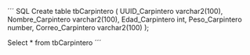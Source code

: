 ´´´ SQL
Create table tbCarpintero (
UUID_Carpintero varchar2(100),
Nombre_Carpintero varchar2(100),
Edad_Carpintero int,
Peso_Carpintero number,
Correo_Carpintero varchar2(100)
);

Select * from tbCarpintero
´´´
